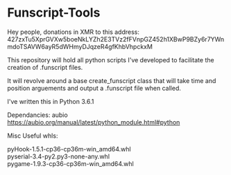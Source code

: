# Funscript-Tools

Hey people, donations in XMR to this address: 427zxTu5XprGVXw5boeNkLYZh2E3TVz2fFVnpGZ452h1XBwP9BZy6r7YWnmdoTSAVW6ayR5dWHmyDJqzeR4gfKhbVhpckxM

This repository will hold all python scripts I've developed to facilitate the creation of .funscript files.

It will revolve around a base create_funscript class that will take time and position arguements and output a .funscript file when called.

I've written this in Python 3.6.1

Dependancies:
aubio https://aubio.org/manual/latest/python_module.html#python

Misc Useful whls:  

pyHook-1.5.1-cp36-cp36m-win_amd64.whl  
pyserial-3.4-py2.py3-none-any.whl  
pygame-1.9.3-cp36-cp36m-win_amd64.whl  

